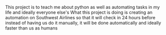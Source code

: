 This project is to teach me about python as well as automating tasks in my life and ideally everyone else's
What this project is doing is creating an automation on Southwest Airlines so that it will check in 24 hours
before instead of having us do it manually, it will be done automatically and ideally faster than us as humans
